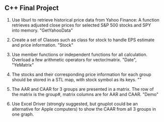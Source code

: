 ## C++ Final Project


1. Use liburl to retrieve historical price data from Yahoo Finance: A function retrieves adjusted close prices for selected S&P 500 stocks and SPY into memory. "GetYahooData"

2. Create a set of Classes such as class for stock to handle EPS estimate and price information. "Stock"

3. Use member functions or independent functions for all calculation. Overload a few arithmetic operators for vector/matrix.  "Date", "YeMatrix"

4. The stocks and their corresponding price information for each group should be stored in a STL map, with stock symbol as its keys. ""

5. The AAR and CAAR for 3 groups are presented in a matrix. The row of the matrix is the group#, matrix columns are for AAR and CAAR. "Demo"

6. Use Excel Driver (strongly suggested, but gnuplot could be an alternative for Apple computers) to show the CAAR from all 3 groups in one graph.
